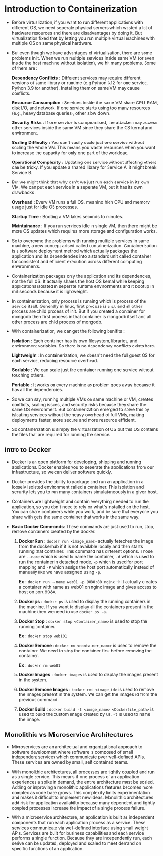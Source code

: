 # Introduction to Containerization

- Before virtualization, if you want to run different applications with different OS, we need seperate physical servers which wasted a lot of hardware resources and there are disadvantages by doing it. But virtualization fixed that by letting you run multiple virtual machines with multiple OS on same physical hardware.

- But even though we have advantages of virtualization, there are some problems in it. When we run multiple services inside same VM (or even inside the host machine without isolation), we hit many problems. Some of them are :

  **Dependency Conflicts** : Different services may require different versions of same library or runtime (e.g Pyhton 3.12 for one service, Python 3.9 for another). Installing them on same VM may cause conflicts.

  **Resource Consumption** : Services inside the same VM share CPU, RAM, disk I/O, and network. If one service starts using too many resources (e.g., heavy database queries), other slow down.

  **Security Risks** : If one service is compromised, the attacker may access other services inside the same VM since they share the OS kernal and environment.

  **Scaling Difficulty** : You can't easily scale just one service without scaling the whole VM. This means you waste resources when you want to increase the capacity for only one part of the workload.

  **Operational Complexity** : Updating one service without affecting others can be tricky. If you update a shared library for Service A, it might break Service B.

- But we might think that why can't we just run each service in its own VM. We can put each service in a seperate VM, but it has its own drawbacks :

  **Overhead** : Every VM runs a full OS, meaning high CPU and memory usage just for idle OS processes.

  **Startup Time** : Booting a VM takes seconds to minutes.

  **Maintainance** : If you run services idle in single VM, then there might be more OS updates which requires more storage and configuration works.

- So to overcome the problems with running multiple services in same machine, a new concept arised called containerization. Containerization is a software deployment method which actually packages the application and its dependencies into a standard unit called container for consistent and efficient execution across different computing environments.

- Containerization packages only the application and its dependencies, not the full OS. It actually shares the host OS kernal while keeping applications isolated in seperate runtime environments and it bootup in milliseconds because it is lightweight.

- In containerization, only process is running which is process of the service itself. Generally in linux, first process is `init` and all other process are child process of init. But if you created a container for mongodb then first process in that container is mongodb itself and all other process are child process of mongodb.

- With containerization, we can get the following benifits :

  **Isolation** : Each container has its own filesystem, libraries, and environment variables. So there is no dependency conflicts exists here.

  **Lightweight** : In containerization, we doesn't need the full guest OS for each service, reducing resource overhead.

  **Scalable** : We can scale just the container running one service without touching others.

  **Portable** : It works on every machine as problem goes away because it has all the dependencies.

- So we can say, running multiple VMs on same machine or VM, creates conflicts, scaling issues, and security risks because they share the same OS environment. But containerization emerged to solve this by isloating services without the heavy overhead of full VMs, making deployments faster, more secure and more resource efficient.

- So containerization is simply the virtualization of OS but this OS contains the files that are required for running the service.

## Intro to Docker

- Docker is an open platform for developing, shipping and running applications. Docker enables you to seperate the applications from our infrastructure, so we can deliver software quickly.

- Docker provides the ability to package and run an application in a loosely isolated environment called a container. This isolation and security lets you to run many containers simulataneously in a given host.

- Containers are lightweight and contain everything needed to run the application, so you don't need to rely on what's installed on the host. You can share containers while you work, and be sure that everyone you share with gets the same container that works in the same way.

- **Basic Docker Commands**: These commands are just used to run, stop, remove containers created by the docker.

  1. **Docker Run** : `docker run <image_name>` actually feteches the image from the dockerhub if it is not available locally and then starts running that container. This command has different options. Those are `--name` which is used to name the container, `-d` which is used to run the container in detached mode, `-p` which is used for port mapping and `-P` which assigs the host port automatically instead of manually like we have assigned using `-p`.

     **Ex** : `docker run --name web01 -p 9080:80 nginx` -> It actually creates a container with name as web01 on nginx image and gives access to host on port 9080.

  2. **Docker ps** : `docker ps` is used to display the running containers in the machine. If you want to display all the containers present in the machine then we need to use `docker ps -a`.

  3. **Docker Stop** : `docker stop <Container_name>` is used to stop the running container.

     **Ex** : `docker stop web101`

  4. **Docker Remove** : `docker rm <container_name>` is used to remove the container. We need to stop the container first before removing the container.

     **Ex** : `docker rm web01`

  5. **Docker Images** : `docker images` is used to display the images present in the system.

  6. **Docker Remove Images** : `docker rmi <image_id>` is used to remove the images present in the system. We can get the images id from the previous command.

  7. **Docker Build** : `docker build -t <image_name> <Dockerfile_path>` is used to build the custom image created by us. `-t` is used to name the image.

## Monolithic vs Microservice Architectures

- Microservices are an architectual and organizational approach to software development where software is composed of small independent services which communicate pver well-defined APIs. These services are owned by small, self contained teams.

- With monolithic architectures, all processes are tightly coupled and run as a single service. This means if one process of an application experiences a spike in demand, the entire architecture must be scaled. Adding or improving a monolithic applications features becomes more complex as code base grows. This complexity limits experimentation and makes it difficult to implement new ideas. Monolithic architectures add risk for application availabilty because many dependent and tightly coupled processes increase the impact of a single process failure.

- With a microservice architecture, an application is built as independent components that run each application process as a service. These services communicate via well-defined interface using small weight APIs. Services are built for business capabilities and each service performs a single function. Because they are independently run, each serive can be updated, deployed and scaled to meet demand on specific functions of an application.

  

